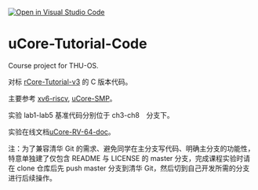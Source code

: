 [![Open in Visual Studio Code](https://classroom.github.com/assets/open-in-vscode-c66648af7eb3fe8bc4f294546bfd86ef473780cde1dea487d3c4ff354943c9ae.svg)](https://classroom.github.com/online_ide?assignment_repo_id=10701609&assignment_repo_type=AssignmentRepo)
# uCore-Tutorial-Code

Course project for THU-OS.

对标 [rCore-Tutorial-v3](https://github.com/rcore-os/rCore-Tutorial-v3/) 的 C 版本代码。

主要参考 [xv6-riscv](https://github.com/mit-pdos/xv6-riscv), [uCore-SMP](https://github.com/TianhuaTao/uCore-SMP)。

实验 lab1-lab5 基准代码分别位于 ch3-ch8　分支下。

实验在线文档[uCore-RV-64-doc](https://ucore-rv-64.github.io/uCore-RV-64-doc/)。

注：为了兼容清华 Git 的需求、避免同学在主分支写代码、明确主分支的功能性，特意单独建了仅包含 README 与 LICENSE 的 master 分支，完成课程实验时请在 clone 仓库后先 push master 分支到清华 Git，然后切到自己开发所需的分支进行后续操作。
